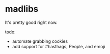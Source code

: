 # madlibs
It's pretty good right now.

todo:
- automate grabbing cookies
- add support for #hasthags, People, and emoji
